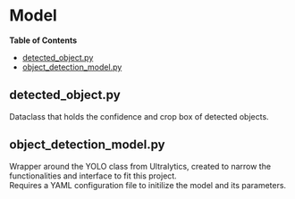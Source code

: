 
<!-- TOC ignore:true -->
# Model
**Table of Contents**
<!-- TOC -->

* [detected_object.py](#camera_capturepy)
* [object_detection_model.py](#object_detection_modelpy)

<!-- /TOC -->

## detected_object.py
Dataclass that holds the confidence and crop box of detected objects.

## object_detection_model.py
Wrapper around the YOLO class from Ultralytics, created to narrow the functionalities and interface to fit this project.\
Requires a YAML configuration file to initilize the model and its parameters.
